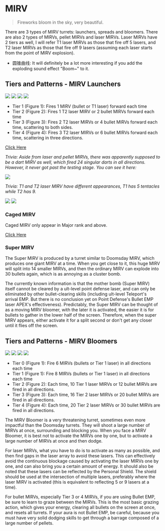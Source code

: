 # MIRV

> Fireworks bloom in the sky, very beautiful.

There are 3 types of MIRV turrets: launchers, spreads and bloomers. There are also 2 types of MIRVs, pellet MIRVs and laser MIRVs. Laser MIRVs have 2 tiers as well, I will refer T1 laser MIRVs as those that fire off 5 lasers, and T2 laser MIRVs as those that fire off 9 lasers (assuming each laser starts from the point of MIRV explosion).

- 圆锥曲线: It will definitely be a lot more interesting if you add the exploding sound effect "Boom~" to it.

## Tiers and Patterns - MIRV Launchers

<img src="/turrets/mirv_launcher_1.png" style={{zoom:1.25}}/>
<img src="/turrets/mirv_launcher_2.png" style={{zoom:1.25}}/>
<img src="/turrets/mirv_launcher_3.png" style={{zoom:1.25}}/>
<img src="/turrets/mirv_launcher_4.png" style={{zoom:1.25}}/>

- Tier 1 (Figure 1): Fires 1 MIRV (bullet or T1 laser) forward each time
- Tier 2 (Figure 2): Fires 1 T2 laser MIRV or 2 bullet MIRVs forward each time
- Tier 3 (Figure 3): Fires 2 T2 laser MIRVs or 4 bullet MIRVs forward each time, scattering to both sides.
- Tier 4 (Figure 4): Fires 3 T2 laser MIRVs or 6 bullet MIRVs forward each time, scattering in three directions.

[Click Here](https://gamefaqs.gamespot.com/iphone/193681-phoenix-ii/faqs/76704/invader-weaponry#mirvs)

*Trivia: Aside from laser and pellet MIRVs, there was apparently supposed to be a dart MIRV as well, which fired 24 singular darts in all directions. However, it never got past the testing stage. You can see it here:*

<img src="/Cookbook/dartmirv.gif" style={{zoom:1}}/>

*Trivia: T1 and T2 laser MIRV have different appearances, T1 has 5 tentacles while T2 has 9.*

<img src="/terms/T1lmirv.jpg" style={{zoom:1}}/>
<img src="/terms/T2lmirv.jpg" style={{zoom:1}}/>

### Caged MIRV

Caged MIRV only appear in Major rank and above.

[Click Here](https://gamefaqs.gamespot.com/iphone/193681-phoenix-ii/faqs/76704/invader-weaponry#caged-mirvs)

### Super MIRV

The Super MIRV is produced by a turret similar to Doomsday MIRV, which produces one giant MIRV at a time. When you get close to it, this huge MIRV will split into 14 smaller MIRVs, and then the ordinary MIRV can explode into 30 bullets again, which is as annoying as a cluster bomb.

The currently known information is that the mother bomb (Super MIRV) itself cannot be cleared by a ult-level point defense laser, and can only be eliminated by other bullet-clearing skills (including ult-level Teleport's arrival EMP. But there is no conclusion yet on Point Defense's Bullet EMP laser APEX's effectiveness). Predictably, the Super MIRV can be thought of as a moving MIRV bloomer, with the later it is activated, the easier it is for bullets to gather in the lower half of the screen. Therefore, when the super MIRV appears, either activate it for a split second or don't get any closer until it flies off the screen.

## Tiers and Patterns - MIRV Bloomers

<img src="/turrets/mirv_bloomer_1.png" style={{zoom:1.25}}/>
<img src="/turrets/mirv_bloomer_2.png" style={{zoom:1.25}}/>
<img src="/turrets/mirv_bloomer_3.png" style={{zoom:1.25}}/>
<img src="/turrets/mirv_bloomer_4.png" style={{zoom:1.25}}/>

- Tier 0 (Figure 1): Fire 6 MIRVs (bullets or Tier 1 laser) in all directions each time
- Tier 1 (Figure 1): Fire 8 MIRVs (bullets or Tier 1 laser) in all directions each time
- Tier 2 (Figure 2): Each time, 10 Tier 1 laser MIRVs or 12 bullet MIRVs are fired in all directions.
- Tier 3 (Figure 3): Each time, 16 Tier 2 laser MIRVs or 20 bullet MIRVs are fired in all directions.
- Tier 4 (Figure 4): Each time, 20 Tier 2 laser MIRVs or 30 bullet MIRVs are fired in all directions.

The MIRV Bloomer is a very threatening turret, sometimes even more impactful than the Doomsday turrets. They will shoot a large number of MIRVs at once, surrounding and blocking you. When you face a MIRV Bloomer, it is best not to activate the MIRVs one by one, but to activate a large number of MIRVs at once and then dodge.

For laser MIRVs, what you have to do is to activate as many as possible, and then find gaps in the laser array to avoid these lasers. This can effectively avoid the continuous blockage caused by activating the laser MIRVs one by one, and can also bring you a certain amount of energy. It should also be noted that these lasers can be reflected by the Personal Shield. The shield should be used at the intersection of multiple lasers, preferably where the laser MIRV is activated (this is equivalent to reflecting 5 or 9 lasers at a time).

For bullet MIRVs, especially Tier 3 or 4 MIRVs, if you are using Bullet EMP, be sure to learn to graze between the MIRVs. This is the most basic grazing action, which gives your energy, clearing all bullets on the screen at once, and resets all turrets. If your aura is not Bullet EMP, be careful, because you must have very solid dodging skills to get through a barrage composed of a large number of pellets.
